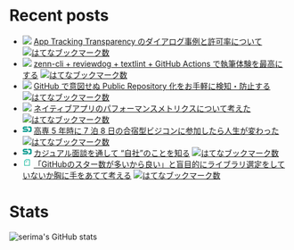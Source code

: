 # Recent posts

<!--[START POSTS]-->
- ![](platform_icons/zenn.png) [App Tracking Transparency のダイアログ事例と許可率について](https://zenn.dev/serima/articles/011b7d0028d73513a1a0) [![はてなブックマーク数](https://b.hatena.ne.jp/entry/image/https://zenn.dev/serima/articles/011b7d0028d73513a1a0)](https://b.hatena.ne.jp/entry/https://zenn.dev/serima/articles/011b7d0028d73513a1a0)
- ![](platform_icons/zenn.png) [zenn-cli + reviewdog + textlint + GitHub Actions で執筆体験を最高にする](https://zenn.dev/serima/articles/4dac7baf0b9377b0b58b) [![はてなブックマーク数](https://b.hatena.ne.jp/entry/image/https://zenn.dev/serima/articles/4dac7baf0b9377b0b58b)](https://b.hatena.ne.jp/entry/https://zenn.dev/serima/articles/4dac7baf0b9377b0b58b)
- ![](platform_icons/zenn.png) [GitHub で意図せぬ Public Repository 化をお手軽に検知・防止する](https://zenn.dev/serima/articles/935649c37cc2943c6e57) [![はてなブックマーク数](https://b.hatena.ne.jp/entry/image/https://zenn.dev/serima/articles/935649c37cc2943c6e57)](https://b.hatena.ne.jp/entry/https://zenn.dev/serima/articles/935649c37cc2943c6e57)
- ![](platform_icons/zenn.png) [ネイティブアプリのパフォーマンスメトリクスについて考えた](https://zenn.dev/serima/articles/684b1aa5da5ad7f09d3a) [![はてなブックマーク数](https://b.hatena.ne.jp/entry/image/https://zenn.dev/serima/articles/684b1aa5da5ad7f09d3a)](https://b.hatena.ne.jp/entry/https://zenn.dev/serima/articles/684b1aa5da5ad7f09d3a)
- ![](platform_icons/speakerdeck.png) [高専 5 年時に 7 泊 8 日の合宿型ビジコンに参加したら人生が変わった](https://speakerdeck.com/serima/gao-zhuan-5-nian-shi-ni-7-bo-8-ri-falsehe-su-xing-bizikonnican-jia-sitararen-sheng-gabian-watuta) [![はてなブックマーク数](https://b.hatena.ne.jp/entry/image/https://speakerdeck.com/serima/gao-zhuan-5-nian-shi-ni-7-bo-8-ri-falsehe-su-xing-bizikonnican-jia-sitararen-sheng-gabian-watuta)](https://b.hatena.ne.jp/entry/https://speakerdeck.com/serima/gao-zhuan-5-nian-shi-ni-7-bo-8-ri-falsehe-su-xing-bizikonnican-jia-sitararen-sheng-gabian-watuta)
- ![](platform_icons/speakerdeck.png) [カジュアル面談を通して “自社”のことを知る](https://speakerdeck.com/serima/kaziyuarumian-tan-wotong-site-zi-she-falsekotowozhi-ru) [![はてなブックマーク数](https://b.hatena.ne.jp/entry/image/https://speakerdeck.com/serima/kaziyuarumian-tan-wotong-site-zi-she-falsekotowozhi-ru)](https://b.hatena.ne.jp/entry/https://speakerdeck.com/serima/kaziyuarumian-tan-wotong-site-zi-she-falsekotowozhi-ru)
- ![](platform_icons/note.png) [「GitHubのスター数が多いから良い」と盲目的にライブラリ選定をしていないか胸に手をあてて考える](https://note.com/serima/n/n1a83526c5d5e) [![はてなブックマーク数](https://b.hatena.ne.jp/entry/image/https://note.com/serima/n/n1a83526c5d5e)](https://b.hatena.ne.jp/entry/https://note.com/serima/n/n1a83526c5d5e)
<!--[END POSTS]-->
# Stats
![serima's GitHub stats](https://github-readme-stats.vercel.app/api?username=serima&count_private=true&theme=dracula&show_icons=true)

